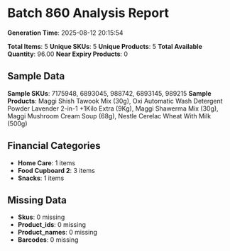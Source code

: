 # Batch 860 Analysis Report

**Generation Time**: 2025-08-12 20:15:54

**Total Items**: 5
**Unique SKUs**: 5
**Unique Products**: 5
**Total Available Quantity**: 96.00
**Near Expiry Products**: 0

## Sample Data
**Sample SKUs**: 7175948, 6893045, 988742, 6893145, 989215
**Sample Products**: Maggi Shish Tawook Mix (30g), Oxi Automatic Wash Detergent Powder Lavender 2-in-1 +1Kilo Extra (9Kg), Maggi Shawerma Mix (30g), Maggi Mushroom Cream Soup (68g), Nestle Cerelac Wheat With Milk (500g)

## Financial Categories
- **Home Care**: 1 items
- **Food Cupboard 2**: 3 items
- **Snacks**: 1 items

## Missing Data
- **Skus**: 0 missing
- **Product_ids**: 0 missing
- **Product_names**: 0 missing
- **Barcodes**: 0 missing
